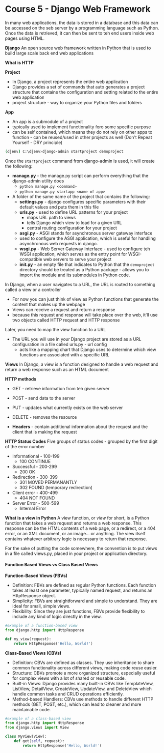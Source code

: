 # Course 5 - Django Web Framework

In many web applications, the data is stored in a database and this data can be accessed on the seb server by a programming language such as Python. Once the data is retrieved, it can then be sent to teh end users inside web pages using HTML.

**Django**
An open source web framework written in Python that is used to build large scale back end web applications

**What is HTTP**

**Project**
- In Django, a project represents the entire web application
- Django provides a set of commands that auto generates a project structure that contains the configuration and setting related to the entire web application
- project structure - way to organize your Python files and folders 

**App**
- An app is a submodule of a project
- typically used to implement functionality foro some specific purpose
- can be self contained, which means they do not rely on other apps to function - can be reused/used in other projects as well (Don't Repeat Yourself - DRY principle)

```zsh
(djenv) C:\djenv>django-admin startproject demoproject 
```

Once the ```startproject``` command from django-admin is used, it will create the following:
- **manage.py** -  the manage.py script can perform everything that the django-admin utility does
  - ```python manage.py <command>```
  - ```python manage.py startapp <name of app>```
- A folder of the same name of the project that contains the following:
  - **settings.py** - django configures specific parameters with their default values and puts them in this file
  - **urls.py** - used to define URL patterns for your project
    - maps URL path to views
    - tells Django which view to load for a given URL
    - central routing configuration for your project
  - **asgi.py** - ASGI stands for asynchronous server gateway interface
  - used to configure the ASGI application, which is useful for handling asynchronous web requests in django.
  - **wsgi.py** - Web Server Gateway Interface - used to configure teh WSGI application, which serves as the entry point for WSGI-compatible web servers to serve your project
  - **__init__.py** - an empty file that indicates to Python that the `demoproject` directory should be treated as a Python package - allows you to import the module and its submodules in Python code.

In Django, when a user navigates to a URL, the URL is routed to something called a view or a controller
- For now you can just think of view as Python functions that generate the content that makes up the webpage
- Views can receive a request and return a response
- because this request and response will take place over the web, it'll use two objects called HTTP request and HTTP response

Later, you need to map the view function to a URL
- The URL you will use in your Django project are stored as a URL configuration in a file called urls.py - url config
  - acts like a mapping chart that Django uses to determine which view functions are associated with a specific URL 

**Views**
In Django, a view is a function designed to handle a web request and return a web response such as an HTML document

**HTTP methods**
- GET - retrieve information from teh given server
- POST - send data to the server
- PUT - updates what currently exists on the web server 
- DELETE - removes the resource

- **Headers** - contain additional information about the request and the client that is making the request

**HTTP Status Codes**
 Five groups of status codes - grouped by the first digit of the error number
- Informational - 100-199
  - 100 CONTINUE
- Successful - 200-299
  - 200 OK
- Redirection - 300-399
  - 301 MOVED PERMANANTLY
  - 302 FOUND (temporary redirection)
- Client error - 400-499
  - 404 NOT FOUND
- Server Error - 500-599 
  - Internal Error


**What is a view in Python**
A view function, or *view* for short, is a Python function that takes a web request and returns a web response.
This response can be the HTML contents of a web page, or a redirect, or a 404 error, or an XML document, or an image... or anything. The view itself contains whatever arbitrary logic is necessary to return that response. 



For the sake of putting the code somewhere, the convention is to put views in a file called views.py, placed in your project or application directory.

#### Function Based Views vs Class Based Views
**Function-Based Views (FBVs)**

- Definition: FBVs are defined as regular Python functions. Each function takes at least one parameter, typically named request, and returns an HttpResponse object.
- Simplicity: FBVs are straightforward and simple to understand. They are ideal for small, simple views.
- Flexibility: Since they are just functions, FBVs provide flexibility to include any kind of logic directly in the view.

```python
#example of a function-based view
from django.http import HttpResponse

def my_view(request):
    return HttpResponse('Hello, World!')
```

**Class-Based Views (CBVs)**
- Definition: CBVs are defined as classes. They use inheritance to share common functionality across different views, making code reuse easier.
- Structure: CBVs promote a more organized structure, especially useful for complex views with a lot of shared or reusable code.
- Built-in Views: Django provides many built-in CBVs like TemplateView, ListView, DetailView, CreateView, UpdateView, and DeleteView which handle common tasks and CRUD operations efficiently.
- Method-based Handlers: CBVs use methods to handle different HTTP methods (GET, POST, etc.), which can lead to cleaner and more maintainable code.

```python
#example of a class-based view
from django.http import HttpResponse
from django.views import View

class MyView(View):
    def get(self, request):
        return HttpResponse('Hello, World!')
```


